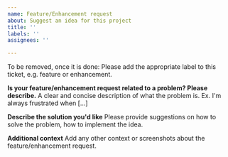 ```yaml
---
name: Feature/Enhancement request
about: Suggest an idea for this project
title: ''
labels: ''
assignees: ''

---
```


To be removed, once it is done: Please add the appropriate label to this ticket, e.g. feature or enhancement.

**Is your feature/enhancement request related to a problem? Please describe.**
A clear and concise description of what the problem is. Ex. I'm always frustrated when [...]

**Describe the solution you'd like**
Please provide suggestions on how to solve the problem, how to implement the idea.

**Additional context**
Add any other context or screenshots about the feature/enhancement request.
